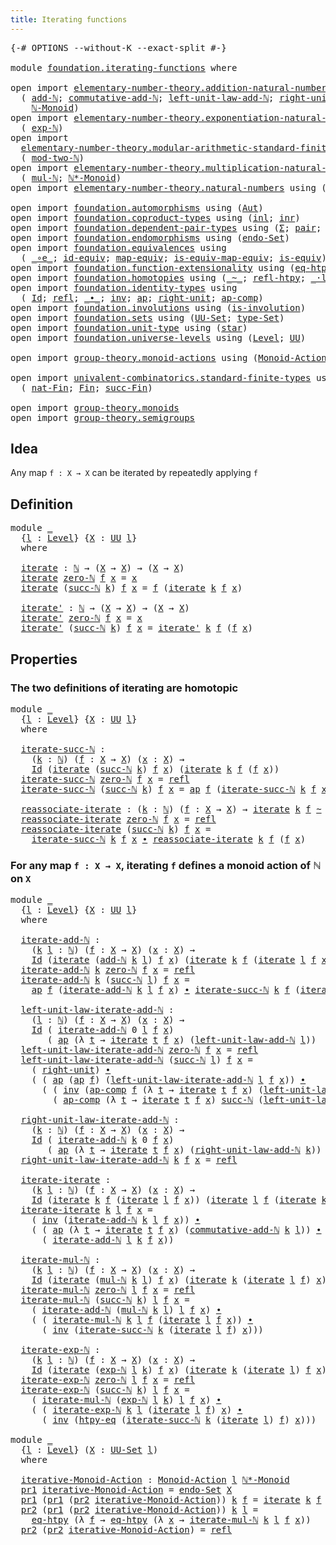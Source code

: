 ```yaml
---
title: Iterating functions
---
```


<pre class="Agda"><a id="45" class="Symbol">{-#</a> <a id="49" class="Keyword">OPTIONS</a> <a id="57" class="Pragma">--without-K</a> <a id="69" class="Pragma">--exact-split</a> <a id="83" class="Symbol">#-}</a>

<a id="88" class="Keyword">module</a> <a id="95" href="foundation.iterating-functions.html" class="Module">foundation.iterating-functions</a> <a id="126" class="Keyword">where</a>

<a id="133" class="Keyword">open</a> <a id="138" class="Keyword">import</a> <a id="145" href="elementary-number-theory.addition-natural-numbers.html" class="Module">elementary-number-theory.addition-natural-numbers</a> <a id="195" class="Keyword">using</a>
  <a id="203" class="Symbol">(</a> <a id="205" href="elementary-number-theory.addition-natural-numbers.html#1164" class="Function">add-ℕ</a><a id="210" class="Symbol">;</a> <a id="212" href="elementary-number-theory.addition-natural-numbers.html#2240" class="Function">commutative-add-ℕ</a><a id="229" class="Symbol">;</a> <a id="231" href="elementary-number-theory.addition-natural-numbers.html#1532" class="Function">left-unit-law-add-ℕ</a><a id="250" class="Symbol">;</a> <a id="252" href="elementary-number-theory.addition-natural-numbers.html#1447" class="Function">right-unit-law-add-ℕ</a><a id="272" class="Symbol">;</a>
    <a id="278" href="elementary-number-theory.addition-natural-numbers.html#4840" class="Function">ℕ-Monoid</a><a id="286" class="Symbol">)</a>
<a id="288" class="Keyword">open</a> <a id="293" class="Keyword">import</a> <a id="300" href="elementary-number-theory.exponentiation-natural-numbers.html" class="Module">elementary-number-theory.exponentiation-natural-numbers</a> <a id="356" class="Keyword">using</a>
  <a id="364" class="Symbol">(</a> <a id="366" href="elementary-number-theory.exponentiation-natural-numbers.html#685" class="Function">exp-ℕ</a><a id="371" class="Symbol">)</a>
<a id="373" class="Keyword">open</a> <a id="378" class="Keyword">import</a>
  <a id="387" href="elementary-number-theory.modular-arithmetic-standard-finite-types.html" class="Module">elementary-number-theory.modular-arithmetic-standard-finite-types</a> <a id="453" class="Keyword">using</a>
  <a id="461" class="Symbol">(</a> <a id="463" href="elementary-number-theory.modular-arithmetic-standard-finite-types.html#2970" class="Function">mod-two-ℕ</a><a id="472" class="Symbol">)</a>
<a id="474" class="Keyword">open</a> <a id="479" class="Keyword">import</a> <a id="486" href="elementary-number-theory.multiplication-natural-numbers.html" class="Module">elementary-number-theory.multiplication-natural-numbers</a> <a id="542" class="Keyword">using</a>
  <a id="550" class="Symbol">(</a> <a id="552" href="elementary-number-theory.multiplication-natural-numbers.html#1358" class="Function">mul-ℕ</a><a id="557" class="Symbol">;</a> <a id="559" href="elementary-number-theory.multiplication-natural-numbers.html#8584" class="Function">ℕ*-Monoid</a><a id="568" class="Symbol">)</a>
<a id="570" class="Keyword">open</a> <a id="575" class="Keyword">import</a> <a id="582" href="elementary-number-theory.natural-numbers.html" class="Module">elementary-number-theory.natural-numbers</a> <a id="623" class="Keyword">using</a> <a id="629" class="Symbol">(</a><a id="630" href="elementary-number-theory.natural-numbers.html#1458" class="Datatype">ℕ</a><a id="631" class="Symbol">;</a> <a id="633" href="elementary-number-theory.natural-numbers.html#1479" class="InductiveConstructor">zero-ℕ</a><a id="639" class="Symbol">;</a> <a id="641" href="elementary-number-theory.natural-numbers.html#1492" class="InductiveConstructor">succ-ℕ</a><a id="647" class="Symbol">)</a>

<a id="650" class="Keyword">open</a> <a id="655" class="Keyword">import</a> <a id="662" href="foundation.automorphisms.html" class="Module">foundation.automorphisms</a> <a id="687" class="Keyword">using</a> <a id="693" class="Symbol">(</a><a id="694" href="foundation.automorphisms.html#1210" class="Function">Aut</a><a id="697" class="Symbol">)</a>
<a id="699" class="Keyword">open</a> <a id="704" class="Keyword">import</a> <a id="711" href="foundation.coproduct-types.html" class="Module">foundation.coproduct-types</a> <a id="738" class="Keyword">using</a> <a id="744" class="Symbol">(</a><a id="745" href="foundation.coproduct-types.html#1239" class="InductiveConstructor">inl</a><a id="748" class="Symbol">;</a> <a id="750" href="foundation.coproduct-types.html#1262" class="InductiveConstructor">inr</a><a id="753" class="Symbol">)</a>
<a id="755" class="Keyword">open</a> <a id="760" class="Keyword">import</a> <a id="767" href="foundation.dependent-pair-types.html" class="Module">foundation.dependent-pair-types</a> <a id="799" class="Keyword">using</a> <a id="805" class="Symbol">(</a><a id="806" href="foundation-core.dependent-pair-types.html#515" class="Record">Σ</a><a id="807" class="Symbol">;</a> <a id="809" href="foundation-core.dependent-pair-types.html#588" class="InductiveConstructor">pair</a><a id="813" class="Symbol">;</a> <a id="815" href="foundation-core.dependent-pair-types.html#605" class="Field">pr1</a><a id="818" class="Symbol">;</a> <a id="820" href="foundation-core.dependent-pair-types.html#617" class="Field">pr2</a><a id="823" class="Symbol">)</a>
<a id="825" class="Keyword">open</a> <a id="830" class="Keyword">import</a> <a id="837" href="foundation.endomorphisms.html" class="Module">foundation.endomorphisms</a> <a id="862" class="Keyword">using</a> <a id="868" class="Symbol">(</a><a id="869" href="foundation.endomorphisms.html#947" class="Function">endo-Set</a><a id="877" class="Symbol">)</a>
<a id="879" class="Keyword">open</a> <a id="884" class="Keyword">import</a> <a id="891" href="foundation.equivalences.html" class="Module">foundation.equivalences</a> <a id="915" class="Keyword">using</a>
  <a id="923" class="Symbol">(</a> <a id="925" href="foundation-core.equivalences.html#7869" class="Function Operator">_∘e_</a><a id="929" class="Symbol">;</a> <a id="931" href="foundation-core.equivalences.html#2494" class="Function">id-equiv</a><a id="939" class="Symbol">;</a> <a id="941" href="foundation-core.equivalences.html#1821" class="Function">map-equiv</a><a id="950" class="Symbol">;</a> <a id="952" href="foundation-core.equivalences.html#1876" class="Function">is-equiv-map-equiv</a><a id="970" class="Symbol">;</a> <a id="972" href="foundation-core.equivalences.html#1556" class="Function">is-equiv</a><a id="980" class="Symbol">)</a>
<a id="982" class="Keyword">open</a> <a id="987" class="Keyword">import</a> <a id="994" href="foundation.function-extensionality.html" class="Module">foundation.function-extensionality</a> <a id="1029" class="Keyword">using</a> <a id="1035" class="Symbol">(</a><a id="1036" href="foundation-core.function-extensionality.html#1463" class="Function">eq-htpy</a><a id="1043" class="Symbol">;</a> <a id="1045" href="foundation-core.function-extensionality.html#965" class="Function">htpy-eq</a><a id="1052" class="Symbol">)</a>
<a id="1054" class="Keyword">open</a> <a id="1059" class="Keyword">import</a> <a id="1066" href="foundation.homotopies.html" class="Module">foundation.homotopies</a> <a id="1088" class="Keyword">using</a> <a id="1094" class="Symbol">(</a><a id="1095" href="foundation-core.homotopies.html#627" class="Function Operator">_~_</a><a id="1098" class="Symbol">;</a> <a id="1100" href="foundation-core.homotopies.html#741" class="Function">refl-htpy</a><a id="1109" class="Symbol">;</a> <a id="1111" href="foundation-core.homotopies.html#1877" class="Function Operator">_·l_</a><a id="1115" class="Symbol">)</a>
<a id="1117" class="Keyword">open</a> <a id="1122" class="Keyword">import</a> <a id="1129" href="foundation.identity-types.html" class="Module">foundation.identity-types</a> <a id="1155" class="Keyword">using</a>
  <a id="1163" class="Symbol">(</a> <a id="1165" href="foundation-core.identity-types.html#1767" class="Datatype">Id</a><a id="1167" class="Symbol">;</a> <a id="1169" href="foundation-core.identity-types.html#1820" class="InductiveConstructor">refl</a><a id="1173" class="Symbol">;</a> <a id="1175" href="foundation-core.identity-types.html#2425" class="Function Operator">_∙_</a><a id="1178" class="Symbol">;</a> <a id="1180" href="foundation-core.identity-types.html#2729" class="Function">inv</a><a id="1183" class="Symbol">;</a> <a id="1185" href="foundation-core.identity-types.html#4003" class="Function">ap</a><a id="1187" class="Symbol">;</a> <a id="1189" href="foundation-core.identity-types.html#3074" class="Function">right-unit</a><a id="1199" class="Symbol">;</a> <a id="1201" href="foundation-core.identity-types.html#4263" class="Function">ap-comp</a><a id="1208" class="Symbol">)</a>
<a id="1210" class="Keyword">open</a> <a id="1215" class="Keyword">import</a> <a id="1222" href="foundation.involutions.html" class="Module">foundation.involutions</a> <a id="1245" class="Keyword">using</a> <a id="1251" class="Symbol">(</a><a id="1252" href="foundation.involutions.html#877" class="Function">is-involution</a><a id="1265" class="Symbol">)</a>
<a id="1267" class="Keyword">open</a> <a id="1272" class="Keyword">import</a> <a id="1279" href="foundation.sets.html" class="Module">foundation.sets</a> <a id="1295" class="Keyword">using</a> <a id="1301" class="Symbol">(</a><a id="1302" href="foundation-core.sets.html#1190" class="Function">UU-Set</a><a id="1308" class="Symbol">;</a> <a id="1310" href="foundation-core.sets.html#1304" class="Function">type-Set</a><a id="1318" class="Symbol">)</a>
<a id="1320" class="Keyword">open</a> <a id="1325" class="Keyword">import</a> <a id="1332" href="foundation.unit-type.html" class="Module">foundation.unit-type</a> <a id="1353" class="Keyword">using</a> <a id="1359" class="Symbol">(</a><a id="1360" href="foundation.unit-type.html#1099" class="InductiveConstructor">star</a><a id="1364" class="Symbol">)</a>
<a id="1366" class="Keyword">open</a> <a id="1371" class="Keyword">import</a> <a id="1378" href="foundation.universe-levels.html" class="Module">foundation.universe-levels</a> <a id="1405" class="Keyword">using</a> <a id="1411" class="Symbol">(</a><a id="1412" href="Agda.Primitive.html#597" class="Postulate">Level</a><a id="1417" class="Symbol">;</a> <a id="1419" href="foundation-core.universe-levels.html#235" class="Primitive">UU</a><a id="1421" class="Symbol">)</a>

<a id="1424" class="Keyword">open</a> <a id="1429" class="Keyword">import</a> <a id="1436" href="group-theory.monoid-actions.html" class="Module">group-theory.monoid-actions</a> <a id="1464" class="Keyword">using</a> <a id="1470" class="Symbol">(</a><a id="1471" href="group-theory.monoid-actions.html#607" class="Function">Monoid-Action</a><a id="1484" class="Symbol">)</a>

<a id="1487" class="Keyword">open</a> <a id="1492" class="Keyword">import</a> <a id="1499" href="univalent-combinatorics.standard-finite-types.html" class="Module">univalent-combinatorics.standard-finite-types</a> <a id="1545" class="Keyword">using</a>
  <a id="1553" class="Symbol">(</a> <a id="1555" href="univalent-combinatorics.standard-finite-types.html#5670" class="Function">nat-Fin</a><a id="1562" class="Symbol">;</a> <a id="1564" href="univalent-combinatorics.standard-finite-types.html#2149" class="Function">Fin</a><a id="1567" class="Symbol">;</a> <a id="1569" href="univalent-combinatorics.standard-finite-types.html#7668" class="Function">succ-Fin</a><a id="1577" class="Symbol">)</a>

<a id="1580" class="Keyword">open</a> <a id="1585" class="Keyword">import</a> <a id="1592" href="group-theory.monoids.html" class="Module">group-theory.monoids</a>
<a id="1613" class="Keyword">open</a> <a id="1618" class="Keyword">import</a> <a id="1625" href="group-theory.semigroups.html" class="Module">group-theory.semigroups</a>
</pre>
## Idea

Any map `f : X → X` can be iterated by repeatedly applying `f`

## Definition

<pre class="Agda"><a id="1750" class="Keyword">module</a> <a id="1757" href="foundation.iterating-functions.html#1757" class="Module">_</a>
  <a id="1761" class="Symbol">{</a><a id="1762" href="foundation.iterating-functions.html#1762" class="Bound">l</a> <a id="1764" class="Symbol">:</a> <a id="1766" href="Agda.Primitive.html#597" class="Postulate">Level</a><a id="1771" class="Symbol">}</a> <a id="1773" class="Symbol">{</a><a id="1774" href="foundation.iterating-functions.html#1774" class="Bound">X</a> <a id="1776" class="Symbol">:</a> <a id="1778" href="foundation-core.universe-levels.html#235" class="Primitive">UU</a> <a id="1781" href="foundation.iterating-functions.html#1762" class="Bound">l</a><a id="1782" class="Symbol">}</a>
  <a id="1786" class="Keyword">where</a>
  
  <a id="1797" href="foundation.iterating-functions.html#1797" class="Function">iterate</a> <a id="1805" class="Symbol">:</a> <a id="1807" href="elementary-number-theory.natural-numbers.html#1458" class="Datatype">ℕ</a> <a id="1809" class="Symbol">→</a> <a id="1811" class="Symbol">(</a><a id="1812" href="foundation.iterating-functions.html#1774" class="Bound">X</a> <a id="1814" class="Symbol">→</a> <a id="1816" href="foundation.iterating-functions.html#1774" class="Bound">X</a><a id="1817" class="Symbol">)</a> <a id="1819" class="Symbol">→</a> <a id="1821" class="Symbol">(</a><a id="1822" href="foundation.iterating-functions.html#1774" class="Bound">X</a> <a id="1824" class="Symbol">→</a> <a id="1826" href="foundation.iterating-functions.html#1774" class="Bound">X</a><a id="1827" class="Symbol">)</a>
  <a id="1831" href="foundation.iterating-functions.html#1797" class="Function">iterate</a> <a id="1839" href="elementary-number-theory.natural-numbers.html#1479" class="InductiveConstructor">zero-ℕ</a> <a id="1846" href="foundation.iterating-functions.html#1846" class="Bound">f</a> <a id="1848" href="foundation.iterating-functions.html#1848" class="Bound">x</a> <a id="1850" class="Symbol">=</a> <a id="1852" href="foundation.iterating-functions.html#1848" class="Bound">x</a>
  <a id="1856" href="foundation.iterating-functions.html#1797" class="Function">iterate</a> <a id="1864" class="Symbol">(</a><a id="1865" href="elementary-number-theory.natural-numbers.html#1492" class="InductiveConstructor">succ-ℕ</a> <a id="1872" href="foundation.iterating-functions.html#1872" class="Bound">k</a><a id="1873" class="Symbol">)</a> <a id="1875" href="foundation.iterating-functions.html#1875" class="Bound">f</a> <a id="1877" href="foundation.iterating-functions.html#1877" class="Bound">x</a> <a id="1879" class="Symbol">=</a> <a id="1881" href="foundation.iterating-functions.html#1875" class="Bound">f</a> <a id="1883" class="Symbol">(</a><a id="1884" href="foundation.iterating-functions.html#1797" class="Function">iterate</a> <a id="1892" href="foundation.iterating-functions.html#1872" class="Bound">k</a> <a id="1894" href="foundation.iterating-functions.html#1875" class="Bound">f</a> <a id="1896" href="foundation.iterating-functions.html#1877" class="Bound">x</a><a id="1897" class="Symbol">)</a>

  <a id="1902" href="foundation.iterating-functions.html#1902" class="Function">iterate&#39;</a> <a id="1911" class="Symbol">:</a> <a id="1913" href="elementary-number-theory.natural-numbers.html#1458" class="Datatype">ℕ</a> <a id="1915" class="Symbol">→</a> <a id="1917" class="Symbol">(</a><a id="1918" href="foundation.iterating-functions.html#1774" class="Bound">X</a> <a id="1920" class="Symbol">→</a> <a id="1922" href="foundation.iterating-functions.html#1774" class="Bound">X</a><a id="1923" class="Symbol">)</a> <a id="1925" class="Symbol">→</a> <a id="1927" class="Symbol">(</a><a id="1928" href="foundation.iterating-functions.html#1774" class="Bound">X</a> <a id="1930" class="Symbol">→</a> <a id="1932" href="foundation.iterating-functions.html#1774" class="Bound">X</a><a id="1933" class="Symbol">)</a>
  <a id="1937" href="foundation.iterating-functions.html#1902" class="Function">iterate&#39;</a> <a id="1946" href="elementary-number-theory.natural-numbers.html#1479" class="InductiveConstructor">zero-ℕ</a> <a id="1953" href="foundation.iterating-functions.html#1953" class="Bound">f</a> <a id="1955" href="foundation.iterating-functions.html#1955" class="Bound">x</a> <a id="1957" class="Symbol">=</a> <a id="1959" href="foundation.iterating-functions.html#1955" class="Bound">x</a>
  <a id="1963" href="foundation.iterating-functions.html#1902" class="Function">iterate&#39;</a> <a id="1972" class="Symbol">(</a><a id="1973" href="elementary-number-theory.natural-numbers.html#1492" class="InductiveConstructor">succ-ℕ</a> <a id="1980" href="foundation.iterating-functions.html#1980" class="Bound">k</a><a id="1981" class="Symbol">)</a> <a id="1983" href="foundation.iterating-functions.html#1983" class="Bound">f</a> <a id="1985" href="foundation.iterating-functions.html#1985" class="Bound">x</a> <a id="1987" class="Symbol">=</a> <a id="1989" href="foundation.iterating-functions.html#1902" class="Function">iterate&#39;</a> <a id="1998" href="foundation.iterating-functions.html#1980" class="Bound">k</a> <a id="2000" href="foundation.iterating-functions.html#1983" class="Bound">f</a> <a id="2002" class="Symbol">(</a><a id="2003" href="foundation.iterating-functions.html#1983" class="Bound">f</a> <a id="2005" href="foundation.iterating-functions.html#1985" class="Bound">x</a><a id="2006" class="Symbol">)</a>
</pre>
## Properties

### The two definitions of iterating are homotopic

<pre class="Agda"><a id="2088" class="Keyword">module</a> <a id="2095" href="foundation.iterating-functions.html#2095" class="Module">_</a>
  <a id="2099" class="Symbol">{</a><a id="2100" href="foundation.iterating-functions.html#2100" class="Bound">l</a> <a id="2102" class="Symbol">:</a> <a id="2104" href="Agda.Primitive.html#597" class="Postulate">Level</a><a id="2109" class="Symbol">}</a> <a id="2111" class="Symbol">{</a><a id="2112" href="foundation.iterating-functions.html#2112" class="Bound">X</a> <a id="2114" class="Symbol">:</a> <a id="2116" href="foundation-core.universe-levels.html#235" class="Primitive">UU</a> <a id="2119" href="foundation.iterating-functions.html#2100" class="Bound">l</a><a id="2120" class="Symbol">}</a>
  <a id="2124" class="Keyword">where</a>

  <a id="2133" href="foundation.iterating-functions.html#2133" class="Function">iterate-succ-ℕ</a> <a id="2148" class="Symbol">:</a>
    <a id="2154" class="Symbol">(</a><a id="2155" href="foundation.iterating-functions.html#2155" class="Bound">k</a> <a id="2157" class="Symbol">:</a> <a id="2159" href="elementary-number-theory.natural-numbers.html#1458" class="Datatype">ℕ</a><a id="2160" class="Symbol">)</a> <a id="2162" class="Symbol">(</a><a id="2163" href="foundation.iterating-functions.html#2163" class="Bound">f</a> <a id="2165" class="Symbol">:</a> <a id="2167" href="foundation.iterating-functions.html#2112" class="Bound">X</a> <a id="2169" class="Symbol">→</a> <a id="2171" href="foundation.iterating-functions.html#2112" class="Bound">X</a><a id="2172" class="Symbol">)</a> <a id="2174" class="Symbol">(</a><a id="2175" href="foundation.iterating-functions.html#2175" class="Bound">x</a> <a id="2177" class="Symbol">:</a> <a id="2179" href="foundation.iterating-functions.html#2112" class="Bound">X</a><a id="2180" class="Symbol">)</a> <a id="2182" class="Symbol">→</a>
    <a id="2188" href="foundation-core.identity-types.html#1767" class="Datatype">Id</a> <a id="2191" class="Symbol">(</a><a id="2192" href="foundation.iterating-functions.html#1797" class="Function">iterate</a> <a id="2200" class="Symbol">(</a><a id="2201" href="elementary-number-theory.natural-numbers.html#1492" class="InductiveConstructor">succ-ℕ</a> <a id="2208" href="foundation.iterating-functions.html#2155" class="Bound">k</a><a id="2209" class="Symbol">)</a> <a id="2211" href="foundation.iterating-functions.html#2163" class="Bound">f</a> <a id="2213" href="foundation.iterating-functions.html#2175" class="Bound">x</a><a id="2214" class="Symbol">)</a> <a id="2216" class="Symbol">(</a><a id="2217" href="foundation.iterating-functions.html#1797" class="Function">iterate</a> <a id="2225" href="foundation.iterating-functions.html#2155" class="Bound">k</a> <a id="2227" href="foundation.iterating-functions.html#2163" class="Bound">f</a> <a id="2229" class="Symbol">(</a><a id="2230" href="foundation.iterating-functions.html#2163" class="Bound">f</a> <a id="2232" href="foundation.iterating-functions.html#2175" class="Bound">x</a><a id="2233" class="Symbol">))</a>
  <a id="2238" href="foundation.iterating-functions.html#2133" class="Function">iterate-succ-ℕ</a> <a id="2253" href="elementary-number-theory.natural-numbers.html#1479" class="InductiveConstructor">zero-ℕ</a> <a id="2260" href="foundation.iterating-functions.html#2260" class="Bound">f</a> <a id="2262" href="foundation.iterating-functions.html#2262" class="Bound">x</a> <a id="2264" class="Symbol">=</a> <a id="2266" href="foundation-core.identity-types.html#1820" class="InductiveConstructor">refl</a>
  <a id="2273" href="foundation.iterating-functions.html#2133" class="Function">iterate-succ-ℕ</a> <a id="2288" class="Symbol">(</a><a id="2289" href="elementary-number-theory.natural-numbers.html#1492" class="InductiveConstructor">succ-ℕ</a> <a id="2296" href="foundation.iterating-functions.html#2296" class="Bound">k</a><a id="2297" class="Symbol">)</a> <a id="2299" href="foundation.iterating-functions.html#2299" class="Bound">f</a> <a id="2301" href="foundation.iterating-functions.html#2301" class="Bound">x</a> <a id="2303" class="Symbol">=</a> <a id="2305" href="foundation-core.identity-types.html#4003" class="Function">ap</a> <a id="2308" href="foundation.iterating-functions.html#2299" class="Bound">f</a> <a id="2310" class="Symbol">(</a><a id="2311" href="foundation.iterating-functions.html#2133" class="Function">iterate-succ-ℕ</a> <a id="2326" href="foundation.iterating-functions.html#2296" class="Bound">k</a> <a id="2328" href="foundation.iterating-functions.html#2299" class="Bound">f</a> <a id="2330" href="foundation.iterating-functions.html#2301" class="Bound">x</a><a id="2331" class="Symbol">)</a>

  <a id="2336" href="foundation.iterating-functions.html#2336" class="Function">reassociate-iterate</a> <a id="2356" class="Symbol">:</a> <a id="2358" class="Symbol">(</a><a id="2359" href="foundation.iterating-functions.html#2359" class="Bound">k</a> <a id="2361" class="Symbol">:</a> <a id="2363" href="elementary-number-theory.natural-numbers.html#1458" class="Datatype">ℕ</a><a id="2364" class="Symbol">)</a> <a id="2366" class="Symbol">(</a><a id="2367" href="foundation.iterating-functions.html#2367" class="Bound">f</a> <a id="2369" class="Symbol">:</a> <a id="2371" href="foundation.iterating-functions.html#2112" class="Bound">X</a> <a id="2373" class="Symbol">→</a> <a id="2375" href="foundation.iterating-functions.html#2112" class="Bound">X</a><a id="2376" class="Symbol">)</a> <a id="2378" class="Symbol">→</a> <a id="2380" href="foundation.iterating-functions.html#1797" class="Function">iterate</a> <a id="2388" href="foundation.iterating-functions.html#2359" class="Bound">k</a> <a id="2390" href="foundation.iterating-functions.html#2367" class="Bound">f</a> <a id="2392" href="foundation-core.homotopies.html#627" class="Function Operator">~</a> <a id="2394" href="foundation.iterating-functions.html#1902" class="Function">iterate&#39;</a> <a id="2403" href="foundation.iterating-functions.html#2359" class="Bound">k</a> <a id="2405" href="foundation.iterating-functions.html#2367" class="Bound">f</a>
  <a id="2409" href="foundation.iterating-functions.html#2336" class="Function">reassociate-iterate</a> <a id="2429" href="elementary-number-theory.natural-numbers.html#1479" class="InductiveConstructor">zero-ℕ</a> <a id="2436" href="foundation.iterating-functions.html#2436" class="Bound">f</a> <a id="2438" href="foundation.iterating-functions.html#2438" class="Bound">x</a> <a id="2440" class="Symbol">=</a> <a id="2442" href="foundation-core.identity-types.html#1820" class="InductiveConstructor">refl</a>
  <a id="2449" href="foundation.iterating-functions.html#2336" class="Function">reassociate-iterate</a> <a id="2469" class="Symbol">(</a><a id="2470" href="elementary-number-theory.natural-numbers.html#1492" class="InductiveConstructor">succ-ℕ</a> <a id="2477" href="foundation.iterating-functions.html#2477" class="Bound">k</a><a id="2478" class="Symbol">)</a> <a id="2480" href="foundation.iterating-functions.html#2480" class="Bound">f</a> <a id="2482" href="foundation.iterating-functions.html#2482" class="Bound">x</a> <a id="2484" class="Symbol">=</a>
    <a id="2490" href="foundation.iterating-functions.html#2133" class="Function">iterate-succ-ℕ</a> <a id="2505" href="foundation.iterating-functions.html#2477" class="Bound">k</a> <a id="2507" href="foundation.iterating-functions.html#2480" class="Bound">f</a> <a id="2509" href="foundation.iterating-functions.html#2482" class="Bound">x</a> <a id="2511" href="foundation-core.identity-types.html#2425" class="Function Operator">∙</a> <a id="2513" href="foundation.iterating-functions.html#2336" class="Function">reassociate-iterate</a> <a id="2533" href="foundation.iterating-functions.html#2477" class="Bound">k</a> <a id="2535" href="foundation.iterating-functions.html#2480" class="Bound">f</a> <a id="2537" class="Symbol">(</a><a id="2538" href="foundation.iterating-functions.html#2480" class="Bound">f</a> <a id="2540" href="foundation.iterating-functions.html#2482" class="Bound">x</a><a id="2541" class="Symbol">)</a>
</pre>
### For any map `f : X → X`, iterating `f` defines a monoid action of ℕ on `X`

<pre class="Agda"><a id="2636" class="Keyword">module</a> <a id="2643" href="foundation.iterating-functions.html#2643" class="Module">_</a>
  <a id="2647" class="Symbol">{</a><a id="2648" href="foundation.iterating-functions.html#2648" class="Bound">l</a> <a id="2650" class="Symbol">:</a> <a id="2652" href="Agda.Primitive.html#597" class="Postulate">Level</a><a id="2657" class="Symbol">}</a> <a id="2659" class="Symbol">{</a><a id="2660" href="foundation.iterating-functions.html#2660" class="Bound">X</a> <a id="2662" class="Symbol">:</a> <a id="2664" href="foundation-core.universe-levels.html#235" class="Primitive">UU</a> <a id="2667" href="foundation.iterating-functions.html#2648" class="Bound">l</a><a id="2668" class="Symbol">}</a>
  <a id="2672" class="Keyword">where</a>

  <a id="2681" href="foundation.iterating-functions.html#2681" class="Function">iterate-add-ℕ</a> <a id="2695" class="Symbol">:</a>
    <a id="2701" class="Symbol">(</a><a id="2702" href="foundation.iterating-functions.html#2702" class="Bound">k</a> <a id="2704" href="foundation.iterating-functions.html#2704" class="Bound">l</a> <a id="2706" class="Symbol">:</a> <a id="2708" href="elementary-number-theory.natural-numbers.html#1458" class="Datatype">ℕ</a><a id="2709" class="Symbol">)</a> <a id="2711" class="Symbol">(</a><a id="2712" href="foundation.iterating-functions.html#2712" class="Bound">f</a> <a id="2714" class="Symbol">:</a> <a id="2716" href="foundation.iterating-functions.html#2660" class="Bound">X</a> <a id="2718" class="Symbol">→</a> <a id="2720" href="foundation.iterating-functions.html#2660" class="Bound">X</a><a id="2721" class="Symbol">)</a> <a id="2723" class="Symbol">(</a><a id="2724" href="foundation.iterating-functions.html#2724" class="Bound">x</a> <a id="2726" class="Symbol">:</a> <a id="2728" href="foundation.iterating-functions.html#2660" class="Bound">X</a><a id="2729" class="Symbol">)</a> <a id="2731" class="Symbol">→</a>
    <a id="2737" href="foundation-core.identity-types.html#1767" class="Datatype">Id</a> <a id="2740" class="Symbol">(</a><a id="2741" href="foundation.iterating-functions.html#1797" class="Function">iterate</a> <a id="2749" class="Symbol">(</a><a id="2750" href="elementary-number-theory.addition-natural-numbers.html#1164" class="Function">add-ℕ</a> <a id="2756" href="foundation.iterating-functions.html#2702" class="Bound">k</a> <a id="2758" href="foundation.iterating-functions.html#2704" class="Bound">l</a><a id="2759" class="Symbol">)</a> <a id="2761" href="foundation.iterating-functions.html#2712" class="Bound">f</a> <a id="2763" href="foundation.iterating-functions.html#2724" class="Bound">x</a><a id="2764" class="Symbol">)</a> <a id="2766" class="Symbol">(</a><a id="2767" href="foundation.iterating-functions.html#1797" class="Function">iterate</a> <a id="2775" href="foundation.iterating-functions.html#2702" class="Bound">k</a> <a id="2777" href="foundation.iterating-functions.html#2712" class="Bound">f</a> <a id="2779" class="Symbol">(</a><a id="2780" href="foundation.iterating-functions.html#1797" class="Function">iterate</a> <a id="2788" href="foundation.iterating-functions.html#2704" class="Bound">l</a> <a id="2790" href="foundation.iterating-functions.html#2712" class="Bound">f</a> <a id="2792" href="foundation.iterating-functions.html#2724" class="Bound">x</a><a id="2793" class="Symbol">))</a>
  <a id="2798" href="foundation.iterating-functions.html#2681" class="Function">iterate-add-ℕ</a> <a id="2812" href="foundation.iterating-functions.html#2812" class="Bound">k</a> <a id="2814" href="elementary-number-theory.natural-numbers.html#1479" class="InductiveConstructor">zero-ℕ</a> <a id="2821" href="foundation.iterating-functions.html#2821" class="Bound">f</a> <a id="2823" href="foundation.iterating-functions.html#2823" class="Bound">x</a> <a id="2825" class="Symbol">=</a> <a id="2827" href="foundation-core.identity-types.html#1820" class="InductiveConstructor">refl</a>
  <a id="2834" href="foundation.iterating-functions.html#2681" class="Function">iterate-add-ℕ</a> <a id="2848" href="foundation.iterating-functions.html#2848" class="Bound">k</a> <a id="2850" class="Symbol">(</a><a id="2851" href="elementary-number-theory.natural-numbers.html#1492" class="InductiveConstructor">succ-ℕ</a> <a id="2858" href="foundation.iterating-functions.html#2858" class="Bound">l</a><a id="2859" class="Symbol">)</a> <a id="2861" href="foundation.iterating-functions.html#2861" class="Bound">f</a> <a id="2863" href="foundation.iterating-functions.html#2863" class="Bound">x</a> <a id="2865" class="Symbol">=</a>
    <a id="2871" href="foundation-core.identity-types.html#4003" class="Function">ap</a> <a id="2874" href="foundation.iterating-functions.html#2861" class="Bound">f</a> <a id="2876" class="Symbol">(</a><a id="2877" href="foundation.iterating-functions.html#2681" class="Function">iterate-add-ℕ</a> <a id="2891" href="foundation.iterating-functions.html#2848" class="Bound">k</a> <a id="2893" href="foundation.iterating-functions.html#2858" class="Bound">l</a> <a id="2895" href="foundation.iterating-functions.html#2861" class="Bound">f</a> <a id="2897" href="foundation.iterating-functions.html#2863" class="Bound">x</a><a id="2898" class="Symbol">)</a> <a id="2900" href="foundation-core.identity-types.html#2425" class="Function Operator">∙</a> <a id="2902" href="foundation.iterating-functions.html#2133" class="Function">iterate-succ-ℕ</a> <a id="2917" href="foundation.iterating-functions.html#2848" class="Bound">k</a> <a id="2919" href="foundation.iterating-functions.html#2861" class="Bound">f</a> <a id="2921" class="Symbol">(</a><a id="2922" href="foundation.iterating-functions.html#1797" class="Function">iterate</a> <a id="2930" href="foundation.iterating-functions.html#2858" class="Bound">l</a> <a id="2932" href="foundation.iterating-functions.html#2861" class="Bound">f</a> <a id="2934" href="foundation.iterating-functions.html#2863" class="Bound">x</a><a id="2935" class="Symbol">)</a>

  <a id="2940" href="foundation.iterating-functions.html#2940" class="Function">left-unit-law-iterate-add-ℕ</a> <a id="2968" class="Symbol">:</a>
    <a id="2974" class="Symbol">(</a><a id="2975" href="foundation.iterating-functions.html#2975" class="Bound">l</a> <a id="2977" class="Symbol">:</a> <a id="2979" href="elementary-number-theory.natural-numbers.html#1458" class="Datatype">ℕ</a><a id="2980" class="Symbol">)</a> <a id="2982" class="Symbol">(</a><a id="2983" href="foundation.iterating-functions.html#2983" class="Bound">f</a> <a id="2985" class="Symbol">:</a> <a id="2987" href="foundation.iterating-functions.html#2660" class="Bound">X</a> <a id="2989" class="Symbol">→</a> <a id="2991" href="foundation.iterating-functions.html#2660" class="Bound">X</a><a id="2992" class="Symbol">)</a> <a id="2994" class="Symbol">(</a><a id="2995" href="foundation.iterating-functions.html#2995" class="Bound">x</a> <a id="2997" class="Symbol">:</a> <a id="2999" href="foundation.iterating-functions.html#2660" class="Bound">X</a><a id="3000" class="Symbol">)</a> <a id="3002" class="Symbol">→</a>
    <a id="3008" href="foundation-core.identity-types.html#1767" class="Datatype">Id</a> <a id="3011" class="Symbol">(</a> <a id="3013" href="foundation.iterating-functions.html#2681" class="Function">iterate-add-ℕ</a> <a id="3027" class="Number">0</a> <a id="3029" href="foundation.iterating-functions.html#2975" class="Bound">l</a> <a id="3031" href="foundation.iterating-functions.html#2983" class="Bound">f</a> <a id="3033" href="foundation.iterating-functions.html#2995" class="Bound">x</a><a id="3034" class="Symbol">)</a>
       <a id="3043" class="Symbol">(</a> <a id="3045" href="foundation-core.identity-types.html#4003" class="Function">ap</a> <a id="3048" class="Symbol">(λ</a> <a id="3051" href="foundation.iterating-functions.html#3051" class="Bound">t</a> <a id="3053" class="Symbol">→</a> <a id="3055" href="foundation.iterating-functions.html#1797" class="Function">iterate</a> <a id="3063" href="foundation.iterating-functions.html#3051" class="Bound">t</a> <a id="3065" href="foundation.iterating-functions.html#2983" class="Bound">f</a> <a id="3067" href="foundation.iterating-functions.html#2995" class="Bound">x</a><a id="3068" class="Symbol">)</a> <a id="3070" class="Symbol">(</a><a id="3071" href="elementary-number-theory.addition-natural-numbers.html#1532" class="Function">left-unit-law-add-ℕ</a> <a id="3091" href="foundation.iterating-functions.html#2975" class="Bound">l</a><a id="3092" class="Symbol">))</a>
  <a id="3097" href="foundation.iterating-functions.html#2940" class="Function">left-unit-law-iterate-add-ℕ</a> <a id="3125" href="elementary-number-theory.natural-numbers.html#1479" class="InductiveConstructor">zero-ℕ</a> <a id="3132" href="foundation.iterating-functions.html#3132" class="Bound">f</a> <a id="3134" href="foundation.iterating-functions.html#3134" class="Bound">x</a> <a id="3136" class="Symbol">=</a> <a id="3138" href="foundation-core.identity-types.html#1820" class="InductiveConstructor">refl</a>
  <a id="3145" href="foundation.iterating-functions.html#2940" class="Function">left-unit-law-iterate-add-ℕ</a> <a id="3173" class="Symbol">(</a><a id="3174" href="elementary-number-theory.natural-numbers.html#1492" class="InductiveConstructor">succ-ℕ</a> <a id="3181" href="foundation.iterating-functions.html#3181" class="Bound">l</a><a id="3182" class="Symbol">)</a> <a id="3184" href="foundation.iterating-functions.html#3184" class="Bound">f</a> <a id="3186" href="foundation.iterating-functions.html#3186" class="Bound">x</a> <a id="3188" class="Symbol">=</a>
    <a id="3194" class="Symbol">(</a> <a id="3196" href="foundation-core.identity-types.html#3074" class="Function">right-unit</a><a id="3206" class="Symbol">)</a> <a id="3208" href="foundation-core.identity-types.html#2425" class="Function Operator">∙</a>
    <a id="3214" class="Symbol">(</a> <a id="3216" class="Symbol">(</a> <a id="3218" href="foundation-core.identity-types.html#4003" class="Function">ap</a> <a id="3221" class="Symbol">(</a><a id="3222" href="foundation-core.identity-types.html#4003" class="Function">ap</a> <a id="3225" href="foundation.iterating-functions.html#3184" class="Bound">f</a><a id="3226" class="Symbol">)</a> <a id="3228" class="Symbol">(</a><a id="3229" href="foundation.iterating-functions.html#2940" class="Function">left-unit-law-iterate-add-ℕ</a> <a id="3257" href="foundation.iterating-functions.html#3181" class="Bound">l</a> <a id="3259" href="foundation.iterating-functions.html#3184" class="Bound">f</a> <a id="3261" href="foundation.iterating-functions.html#3186" class="Bound">x</a><a id="3262" class="Symbol">))</a> <a id="3265" href="foundation-core.identity-types.html#2425" class="Function Operator">∙</a>
      <a id="3273" class="Symbol">(</a> <a id="3275" class="Symbol">(</a> <a id="3277" href="foundation-core.identity-types.html#2729" class="Function">inv</a> <a id="3281" class="Symbol">(</a><a id="3282" href="foundation-core.identity-types.html#4263" class="Function">ap-comp</a> <a id="3290" href="foundation.iterating-functions.html#3184" class="Bound">f</a> <a id="3292" class="Symbol">(λ</a> <a id="3295" href="foundation.iterating-functions.html#3295" class="Bound">t</a> <a id="3297" class="Symbol">→</a> <a id="3299" href="foundation.iterating-functions.html#1797" class="Function">iterate</a> <a id="3307" href="foundation.iterating-functions.html#3295" class="Bound">t</a> <a id="3309" href="foundation.iterating-functions.html#3184" class="Bound">f</a> <a id="3311" href="foundation.iterating-functions.html#3186" class="Bound">x</a><a id="3312" class="Symbol">)</a> <a id="3314" class="Symbol">(</a><a id="3315" href="elementary-number-theory.addition-natural-numbers.html#1532" class="Function">left-unit-law-add-ℕ</a> <a id="3335" href="foundation.iterating-functions.html#3181" class="Bound">l</a><a id="3336" class="Symbol">)))</a> <a id="3340" href="foundation-core.identity-types.html#2425" class="Function Operator">∙</a>
        <a id="3350" class="Symbol">(</a> <a id="3352" href="foundation-core.identity-types.html#4263" class="Function">ap-comp</a> <a id="3360" class="Symbol">(λ</a> <a id="3363" href="foundation.iterating-functions.html#3363" class="Bound">t</a> <a id="3365" class="Symbol">→</a> <a id="3367" href="foundation.iterating-functions.html#1797" class="Function">iterate</a> <a id="3375" href="foundation.iterating-functions.html#3363" class="Bound">t</a> <a id="3377" href="foundation.iterating-functions.html#3184" class="Bound">f</a> <a id="3379" href="foundation.iterating-functions.html#3186" class="Bound">x</a><a id="3380" class="Symbol">)</a> <a id="3382" href="elementary-number-theory.natural-numbers.html#1492" class="InductiveConstructor">succ-ℕ</a> <a id="3389" class="Symbol">(</a><a id="3390" href="elementary-number-theory.addition-natural-numbers.html#1532" class="Function">left-unit-law-add-ℕ</a> <a id="3410" href="foundation.iterating-functions.html#3181" class="Bound">l</a><a id="3411" class="Symbol">))))</a>

  <a id="3419" href="foundation.iterating-functions.html#3419" class="Function">right-unit-law-iterate-add-ℕ</a> <a id="3448" class="Symbol">:</a>
    <a id="3454" class="Symbol">(</a><a id="3455" href="foundation.iterating-functions.html#3455" class="Bound">k</a> <a id="3457" class="Symbol">:</a> <a id="3459" href="elementary-number-theory.natural-numbers.html#1458" class="Datatype">ℕ</a><a id="3460" class="Symbol">)</a> <a id="3462" class="Symbol">(</a><a id="3463" href="foundation.iterating-functions.html#3463" class="Bound">f</a> <a id="3465" class="Symbol">:</a> <a id="3467" href="foundation.iterating-functions.html#2660" class="Bound">X</a> <a id="3469" class="Symbol">→</a> <a id="3471" href="foundation.iterating-functions.html#2660" class="Bound">X</a><a id="3472" class="Symbol">)</a> <a id="3474" class="Symbol">(</a><a id="3475" href="foundation.iterating-functions.html#3475" class="Bound">x</a> <a id="3477" class="Symbol">:</a> <a id="3479" href="foundation.iterating-functions.html#2660" class="Bound">X</a><a id="3480" class="Symbol">)</a> <a id="3482" class="Symbol">→</a>
    <a id="3488" href="foundation-core.identity-types.html#1767" class="Datatype">Id</a> <a id="3491" class="Symbol">(</a> <a id="3493" href="foundation.iterating-functions.html#2681" class="Function">iterate-add-ℕ</a> <a id="3507" href="foundation.iterating-functions.html#3455" class="Bound">k</a> <a id="3509" class="Number">0</a> <a id="3511" href="foundation.iterating-functions.html#3463" class="Bound">f</a> <a id="3513" href="foundation.iterating-functions.html#3475" class="Bound">x</a><a id="3514" class="Symbol">)</a>
       <a id="3523" class="Symbol">(</a> <a id="3525" href="foundation-core.identity-types.html#4003" class="Function">ap</a> <a id="3528" class="Symbol">(λ</a> <a id="3531" href="foundation.iterating-functions.html#3531" class="Bound">t</a> <a id="3533" class="Symbol">→</a> <a id="3535" href="foundation.iterating-functions.html#1797" class="Function">iterate</a> <a id="3543" href="foundation.iterating-functions.html#3531" class="Bound">t</a> <a id="3545" href="foundation.iterating-functions.html#3463" class="Bound">f</a> <a id="3547" href="foundation.iterating-functions.html#3475" class="Bound">x</a><a id="3548" class="Symbol">)</a> <a id="3550" class="Symbol">(</a><a id="3551" href="elementary-number-theory.addition-natural-numbers.html#1447" class="Function">right-unit-law-add-ℕ</a> <a id="3572" href="foundation.iterating-functions.html#3455" class="Bound">k</a><a id="3573" class="Symbol">))</a>
  <a id="3578" href="foundation.iterating-functions.html#3419" class="Function">right-unit-law-iterate-add-ℕ</a> <a id="3607" href="foundation.iterating-functions.html#3607" class="Bound">k</a> <a id="3609" href="foundation.iterating-functions.html#3609" class="Bound">f</a> <a id="3611" href="foundation.iterating-functions.html#3611" class="Bound">x</a> <a id="3613" class="Symbol">=</a> <a id="3615" href="foundation-core.identity-types.html#1820" class="InductiveConstructor">refl</a>

  <a id="3623" href="foundation.iterating-functions.html#3623" class="Function">iterate-iterate</a> <a id="3639" class="Symbol">:</a>
    <a id="3645" class="Symbol">(</a><a id="3646" href="foundation.iterating-functions.html#3646" class="Bound">k</a> <a id="3648" href="foundation.iterating-functions.html#3648" class="Bound">l</a> <a id="3650" class="Symbol">:</a> <a id="3652" href="elementary-number-theory.natural-numbers.html#1458" class="Datatype">ℕ</a><a id="3653" class="Symbol">)</a> <a id="3655" class="Symbol">(</a><a id="3656" href="foundation.iterating-functions.html#3656" class="Bound">f</a> <a id="3658" class="Symbol">:</a> <a id="3660" href="foundation.iterating-functions.html#2660" class="Bound">X</a> <a id="3662" class="Symbol">→</a> <a id="3664" href="foundation.iterating-functions.html#2660" class="Bound">X</a><a id="3665" class="Symbol">)</a> <a id="3667" class="Symbol">(</a><a id="3668" href="foundation.iterating-functions.html#3668" class="Bound">x</a> <a id="3670" class="Symbol">:</a> <a id="3672" href="foundation.iterating-functions.html#2660" class="Bound">X</a><a id="3673" class="Symbol">)</a> <a id="3675" class="Symbol">→</a>
    <a id="3681" href="foundation-core.identity-types.html#1767" class="Datatype">Id</a> <a id="3684" class="Symbol">(</a><a id="3685" href="foundation.iterating-functions.html#1797" class="Function">iterate</a> <a id="3693" href="foundation.iterating-functions.html#3646" class="Bound">k</a> <a id="3695" href="foundation.iterating-functions.html#3656" class="Bound">f</a> <a id="3697" class="Symbol">(</a><a id="3698" href="foundation.iterating-functions.html#1797" class="Function">iterate</a> <a id="3706" href="foundation.iterating-functions.html#3648" class="Bound">l</a> <a id="3708" href="foundation.iterating-functions.html#3656" class="Bound">f</a> <a id="3710" href="foundation.iterating-functions.html#3668" class="Bound">x</a><a id="3711" class="Symbol">))</a> <a id="3714" class="Symbol">(</a><a id="3715" href="foundation.iterating-functions.html#1797" class="Function">iterate</a> <a id="3723" href="foundation.iterating-functions.html#3648" class="Bound">l</a> <a id="3725" href="foundation.iterating-functions.html#3656" class="Bound">f</a> <a id="3727" class="Symbol">(</a><a id="3728" href="foundation.iterating-functions.html#1797" class="Function">iterate</a> <a id="3736" href="foundation.iterating-functions.html#3646" class="Bound">k</a> <a id="3738" href="foundation.iterating-functions.html#3656" class="Bound">f</a> <a id="3740" href="foundation.iterating-functions.html#3668" class="Bound">x</a><a id="3741" class="Symbol">))</a>
  <a id="3746" href="foundation.iterating-functions.html#3623" class="Function">iterate-iterate</a> <a id="3762" href="foundation.iterating-functions.html#3762" class="Bound">k</a> <a id="3764" href="foundation.iterating-functions.html#3764" class="Bound">l</a> <a id="3766" href="foundation.iterating-functions.html#3766" class="Bound">f</a> <a id="3768" href="foundation.iterating-functions.html#3768" class="Bound">x</a> <a id="3770" class="Symbol">=</a>
    <a id="3776" class="Symbol">(</a> <a id="3778" href="foundation-core.identity-types.html#2729" class="Function">inv</a> <a id="3782" class="Symbol">(</a><a id="3783" href="foundation.iterating-functions.html#2681" class="Function">iterate-add-ℕ</a> <a id="3797" href="foundation.iterating-functions.html#3762" class="Bound">k</a> <a id="3799" href="foundation.iterating-functions.html#3764" class="Bound">l</a> <a id="3801" href="foundation.iterating-functions.html#3766" class="Bound">f</a> <a id="3803" href="foundation.iterating-functions.html#3768" class="Bound">x</a><a id="3804" class="Symbol">))</a> <a id="3807" href="foundation-core.identity-types.html#2425" class="Function Operator">∙</a>
    <a id="3813" class="Symbol">(</a> <a id="3815" class="Symbol">(</a> <a id="3817" href="foundation-core.identity-types.html#4003" class="Function">ap</a> <a id="3820" class="Symbol">(λ</a> <a id="3823" href="foundation.iterating-functions.html#3823" class="Bound">t</a> <a id="3825" class="Symbol">→</a> <a id="3827" href="foundation.iterating-functions.html#1797" class="Function">iterate</a> <a id="3835" href="foundation.iterating-functions.html#3823" class="Bound">t</a> <a id="3837" href="foundation.iterating-functions.html#3766" class="Bound">f</a> <a id="3839" href="foundation.iterating-functions.html#3768" class="Bound">x</a><a id="3840" class="Symbol">)</a> <a id="3842" class="Symbol">(</a><a id="3843" href="elementary-number-theory.addition-natural-numbers.html#2240" class="Function">commutative-add-ℕ</a> <a id="3861" href="foundation.iterating-functions.html#3762" class="Bound">k</a> <a id="3863" href="foundation.iterating-functions.html#3764" class="Bound">l</a><a id="3864" class="Symbol">))</a> <a id="3867" href="foundation-core.identity-types.html#2425" class="Function Operator">∙</a>
      <a id="3875" class="Symbol">(</a> <a id="3877" href="foundation.iterating-functions.html#2681" class="Function">iterate-add-ℕ</a> <a id="3891" href="foundation.iterating-functions.html#3764" class="Bound">l</a> <a id="3893" href="foundation.iterating-functions.html#3762" class="Bound">k</a> <a id="3895" href="foundation.iterating-functions.html#3766" class="Bound">f</a> <a id="3897" href="foundation.iterating-functions.html#3768" class="Bound">x</a><a id="3898" class="Symbol">))</a>

  <a id="3904" href="foundation.iterating-functions.html#3904" class="Function">iterate-mul-ℕ</a> <a id="3918" class="Symbol">:</a>
    <a id="3924" class="Symbol">(</a><a id="3925" href="foundation.iterating-functions.html#3925" class="Bound">k</a> <a id="3927" href="foundation.iterating-functions.html#3927" class="Bound">l</a> <a id="3929" class="Symbol">:</a> <a id="3931" href="elementary-number-theory.natural-numbers.html#1458" class="Datatype">ℕ</a><a id="3932" class="Symbol">)</a> <a id="3934" class="Symbol">(</a><a id="3935" href="foundation.iterating-functions.html#3935" class="Bound">f</a> <a id="3937" class="Symbol">:</a> <a id="3939" href="foundation.iterating-functions.html#2660" class="Bound">X</a> <a id="3941" class="Symbol">→</a> <a id="3943" href="foundation.iterating-functions.html#2660" class="Bound">X</a><a id="3944" class="Symbol">)</a> <a id="3946" class="Symbol">(</a><a id="3947" href="foundation.iterating-functions.html#3947" class="Bound">x</a> <a id="3949" class="Symbol">:</a> <a id="3951" href="foundation.iterating-functions.html#2660" class="Bound">X</a><a id="3952" class="Symbol">)</a> <a id="3954" class="Symbol">→</a>
    <a id="3960" href="foundation-core.identity-types.html#1767" class="Datatype">Id</a> <a id="3963" class="Symbol">(</a><a id="3964" href="foundation.iterating-functions.html#1797" class="Function">iterate</a> <a id="3972" class="Symbol">(</a><a id="3973" href="elementary-number-theory.multiplication-natural-numbers.html#1358" class="Function">mul-ℕ</a> <a id="3979" href="foundation.iterating-functions.html#3925" class="Bound">k</a> <a id="3981" href="foundation.iterating-functions.html#3927" class="Bound">l</a><a id="3982" class="Symbol">)</a> <a id="3984" href="foundation.iterating-functions.html#3935" class="Bound">f</a> <a id="3986" href="foundation.iterating-functions.html#3947" class="Bound">x</a><a id="3987" class="Symbol">)</a> <a id="3989" class="Symbol">(</a><a id="3990" href="foundation.iterating-functions.html#1797" class="Function">iterate</a> <a id="3998" href="foundation.iterating-functions.html#3925" class="Bound">k</a> <a id="4000" class="Symbol">(</a><a id="4001" href="foundation.iterating-functions.html#1797" class="Function">iterate</a> <a id="4009" href="foundation.iterating-functions.html#3927" class="Bound">l</a> <a id="4011" href="foundation.iterating-functions.html#3935" class="Bound">f</a><a id="4012" class="Symbol">)</a> <a id="4014" href="foundation.iterating-functions.html#3947" class="Bound">x</a><a id="4015" class="Symbol">)</a>
  <a id="4019" href="foundation.iterating-functions.html#3904" class="Function">iterate-mul-ℕ</a> <a id="4033" href="elementary-number-theory.natural-numbers.html#1479" class="InductiveConstructor">zero-ℕ</a> <a id="4040" href="foundation.iterating-functions.html#4040" class="Bound">l</a> <a id="4042" href="foundation.iterating-functions.html#4042" class="Bound">f</a> <a id="4044" href="foundation.iterating-functions.html#4044" class="Bound">x</a> <a id="4046" class="Symbol">=</a> <a id="4048" href="foundation-core.identity-types.html#1820" class="InductiveConstructor">refl</a>
  <a id="4055" href="foundation.iterating-functions.html#3904" class="Function">iterate-mul-ℕ</a> <a id="4069" class="Symbol">(</a><a id="4070" href="elementary-number-theory.natural-numbers.html#1492" class="InductiveConstructor">succ-ℕ</a> <a id="4077" href="foundation.iterating-functions.html#4077" class="Bound">k</a><a id="4078" class="Symbol">)</a> <a id="4080" href="foundation.iterating-functions.html#4080" class="Bound">l</a> <a id="4082" href="foundation.iterating-functions.html#4082" class="Bound">f</a> <a id="4084" href="foundation.iterating-functions.html#4084" class="Bound">x</a> <a id="4086" class="Symbol">=</a>
    <a id="4092" class="Symbol">(</a> <a id="4094" href="foundation.iterating-functions.html#2681" class="Function">iterate-add-ℕ</a> <a id="4108" class="Symbol">(</a><a id="4109" href="elementary-number-theory.multiplication-natural-numbers.html#1358" class="Function">mul-ℕ</a> <a id="4115" href="foundation.iterating-functions.html#4077" class="Bound">k</a> <a id="4117" href="foundation.iterating-functions.html#4080" class="Bound">l</a><a id="4118" class="Symbol">)</a> <a id="4120" href="foundation.iterating-functions.html#4080" class="Bound">l</a> <a id="4122" href="foundation.iterating-functions.html#4082" class="Bound">f</a> <a id="4124" href="foundation.iterating-functions.html#4084" class="Bound">x</a><a id="4125" class="Symbol">)</a> <a id="4127" href="foundation-core.identity-types.html#2425" class="Function Operator">∙</a>
    <a id="4133" class="Symbol">(</a> <a id="4135" class="Symbol">(</a> <a id="4137" href="foundation.iterating-functions.html#3904" class="Function">iterate-mul-ℕ</a> <a id="4151" href="foundation.iterating-functions.html#4077" class="Bound">k</a> <a id="4153" href="foundation.iterating-functions.html#4080" class="Bound">l</a> <a id="4155" href="foundation.iterating-functions.html#4082" class="Bound">f</a> <a id="4157" class="Symbol">(</a><a id="4158" href="foundation.iterating-functions.html#1797" class="Function">iterate</a> <a id="4166" href="foundation.iterating-functions.html#4080" class="Bound">l</a> <a id="4168" href="foundation.iterating-functions.html#4082" class="Bound">f</a> <a id="4170" href="foundation.iterating-functions.html#4084" class="Bound">x</a><a id="4171" class="Symbol">))</a> <a id="4174" href="foundation-core.identity-types.html#2425" class="Function Operator">∙</a>
      <a id="4182" class="Symbol">(</a> <a id="4184" href="foundation-core.identity-types.html#2729" class="Function">inv</a> <a id="4188" class="Symbol">(</a><a id="4189" href="foundation.iterating-functions.html#2133" class="Function">iterate-succ-ℕ</a> <a id="4204" href="foundation.iterating-functions.html#4077" class="Bound">k</a> <a id="4206" class="Symbol">(</a><a id="4207" href="foundation.iterating-functions.html#1797" class="Function">iterate</a> <a id="4215" href="foundation.iterating-functions.html#4080" class="Bound">l</a> <a id="4217" href="foundation.iterating-functions.html#4082" class="Bound">f</a><a id="4218" class="Symbol">)</a> <a id="4220" href="foundation.iterating-functions.html#4084" class="Bound">x</a><a id="4221" class="Symbol">)))</a>

  <a id="4228" href="foundation.iterating-functions.html#4228" class="Function">iterate-exp-ℕ</a> <a id="4242" class="Symbol">:</a>
    <a id="4248" class="Symbol">(</a><a id="4249" href="foundation.iterating-functions.html#4249" class="Bound">k</a> <a id="4251" href="foundation.iterating-functions.html#4251" class="Bound">l</a> <a id="4253" class="Symbol">:</a> <a id="4255" href="elementary-number-theory.natural-numbers.html#1458" class="Datatype">ℕ</a><a id="4256" class="Symbol">)</a> <a id="4258" class="Symbol">(</a><a id="4259" href="foundation.iterating-functions.html#4259" class="Bound">f</a> <a id="4261" class="Symbol">:</a> <a id="4263" href="foundation.iterating-functions.html#2660" class="Bound">X</a> <a id="4265" class="Symbol">→</a> <a id="4267" href="foundation.iterating-functions.html#2660" class="Bound">X</a><a id="4268" class="Symbol">)</a> <a id="4270" class="Symbol">(</a><a id="4271" href="foundation.iterating-functions.html#4271" class="Bound">x</a> <a id="4273" class="Symbol">:</a> <a id="4275" href="foundation.iterating-functions.html#2660" class="Bound">X</a><a id="4276" class="Symbol">)</a> <a id="4278" class="Symbol">→</a>
    <a id="4284" href="foundation-core.identity-types.html#1767" class="Datatype">Id</a> <a id="4287" class="Symbol">(</a><a id="4288" href="foundation.iterating-functions.html#1797" class="Function">iterate</a> <a id="4296" class="Symbol">(</a><a id="4297" href="elementary-number-theory.exponentiation-natural-numbers.html#685" class="Function">exp-ℕ</a> <a id="4303" href="foundation.iterating-functions.html#4251" class="Bound">l</a> <a id="4305" href="foundation.iterating-functions.html#4249" class="Bound">k</a><a id="4306" class="Symbol">)</a> <a id="4308" href="foundation.iterating-functions.html#4259" class="Bound">f</a> <a id="4310" href="foundation.iterating-functions.html#4271" class="Bound">x</a><a id="4311" class="Symbol">)</a> <a id="4313" class="Symbol">(</a><a id="4314" href="foundation.iterating-functions.html#1797" class="Function">iterate</a> <a id="4322" href="foundation.iterating-functions.html#4249" class="Bound">k</a> <a id="4324" class="Symbol">(</a><a id="4325" href="foundation.iterating-functions.html#1797" class="Function">iterate</a> <a id="4333" href="foundation.iterating-functions.html#4251" class="Bound">l</a><a id="4334" class="Symbol">)</a> <a id="4336" href="foundation.iterating-functions.html#4259" class="Bound">f</a> <a id="4338" href="foundation.iterating-functions.html#4271" class="Bound">x</a><a id="4339" class="Symbol">)</a>
  <a id="4343" href="foundation.iterating-functions.html#4228" class="Function">iterate-exp-ℕ</a> <a id="4357" href="elementary-number-theory.natural-numbers.html#1479" class="InductiveConstructor">zero-ℕ</a> <a id="4364" href="foundation.iterating-functions.html#4364" class="Bound">l</a> <a id="4366" href="foundation.iterating-functions.html#4366" class="Bound">f</a> <a id="4368" href="foundation.iterating-functions.html#4368" class="Bound">x</a> <a id="4370" class="Symbol">=</a> <a id="4372" href="foundation-core.identity-types.html#1820" class="InductiveConstructor">refl</a>
  <a id="4379" href="foundation.iterating-functions.html#4228" class="Function">iterate-exp-ℕ</a> <a id="4393" class="Symbol">(</a><a id="4394" href="elementary-number-theory.natural-numbers.html#1492" class="InductiveConstructor">succ-ℕ</a> <a id="4401" href="foundation.iterating-functions.html#4401" class="Bound">k</a><a id="4402" class="Symbol">)</a> <a id="4404" href="foundation.iterating-functions.html#4404" class="Bound">l</a> <a id="4406" href="foundation.iterating-functions.html#4406" class="Bound">f</a> <a id="4408" href="foundation.iterating-functions.html#4408" class="Bound">x</a> <a id="4410" class="Symbol">=</a>
    <a id="4416" class="Symbol">(</a> <a id="4418" href="foundation.iterating-functions.html#3904" class="Function">iterate-mul-ℕ</a> <a id="4432" class="Symbol">(</a><a id="4433" href="elementary-number-theory.exponentiation-natural-numbers.html#685" class="Function">exp-ℕ</a> <a id="4439" href="foundation.iterating-functions.html#4404" class="Bound">l</a> <a id="4441" href="foundation.iterating-functions.html#4401" class="Bound">k</a><a id="4442" class="Symbol">)</a> <a id="4444" href="foundation.iterating-functions.html#4404" class="Bound">l</a> <a id="4446" href="foundation.iterating-functions.html#4406" class="Bound">f</a> <a id="4448" href="foundation.iterating-functions.html#4408" class="Bound">x</a><a id="4449" class="Symbol">)</a> <a id="4451" href="foundation-core.identity-types.html#2425" class="Function Operator">∙</a>
    <a id="4457" class="Symbol">(</a> <a id="4459" class="Symbol">(</a> <a id="4461" href="foundation.iterating-functions.html#4228" class="Function">iterate-exp-ℕ</a> <a id="4475" href="foundation.iterating-functions.html#4401" class="Bound">k</a> <a id="4477" href="foundation.iterating-functions.html#4404" class="Bound">l</a> <a id="4479" class="Symbol">(</a><a id="4480" href="foundation.iterating-functions.html#1797" class="Function">iterate</a> <a id="4488" href="foundation.iterating-functions.html#4404" class="Bound">l</a> <a id="4490" href="foundation.iterating-functions.html#4406" class="Bound">f</a><a id="4491" class="Symbol">)</a> <a id="4493" href="foundation.iterating-functions.html#4408" class="Bound">x</a><a id="4494" class="Symbol">)</a> <a id="4496" href="foundation-core.identity-types.html#2425" class="Function Operator">∙</a>
      <a id="4504" class="Symbol">(</a> <a id="4506" href="foundation-core.identity-types.html#2729" class="Function">inv</a> <a id="4510" class="Symbol">(</a><a id="4511" href="foundation-core.function-extensionality.html#965" class="Function">htpy-eq</a> <a id="4519" class="Symbol">(</a><a id="4520" href="foundation.iterating-functions.html#2133" class="Function">iterate-succ-ℕ</a> <a id="4535" href="foundation.iterating-functions.html#4401" class="Bound">k</a> <a id="4537" class="Symbol">(</a><a id="4538" href="foundation.iterating-functions.html#1797" class="Function">iterate</a> <a id="4546" href="foundation.iterating-functions.html#4404" class="Bound">l</a><a id="4547" class="Symbol">)</a> <a id="4549" href="foundation.iterating-functions.html#4406" class="Bound">f</a><a id="4550" class="Symbol">)</a> <a id="4552" href="foundation.iterating-functions.html#4408" class="Bound">x</a><a id="4553" class="Symbol">)))</a>
      
<a id="4564" class="Keyword">module</a> <a id="4571" href="foundation.iterating-functions.html#4571" class="Module">_</a>
  <a id="4575" class="Symbol">{</a><a id="4576" href="foundation.iterating-functions.html#4576" class="Bound">l</a> <a id="4578" class="Symbol">:</a> <a id="4580" href="Agda.Primitive.html#597" class="Postulate">Level</a><a id="4585" class="Symbol">}</a> <a id="4587" class="Symbol">(</a><a id="4588" href="foundation.iterating-functions.html#4588" class="Bound">X</a> <a id="4590" class="Symbol">:</a> <a id="4592" href="foundation-core.sets.html#1190" class="Function">UU-Set</a> <a id="4599" href="foundation.iterating-functions.html#4576" class="Bound">l</a><a id="4600" class="Symbol">)</a>
  <a id="4604" class="Keyword">where</a>
  
  <a id="4615" href="foundation.iterating-functions.html#4615" class="Function">iterative-Monoid-Action</a> <a id="4639" class="Symbol">:</a> <a id="4641" href="group-theory.monoid-actions.html#607" class="Function">Monoid-Action</a> <a id="4655" href="foundation.iterating-functions.html#4576" class="Bound">l</a> <a id="4657" href="elementary-number-theory.multiplication-natural-numbers.html#8584" class="Function">ℕ*-Monoid</a>
  <a id="4669" href="foundation-core.dependent-pair-types.html#605" class="Field">pr1</a> <a id="4673" href="foundation.iterating-functions.html#4615" class="Function">iterative-Monoid-Action</a> <a id="4697" class="Symbol">=</a> <a id="4699" href="foundation.endomorphisms.html#947" class="Function">endo-Set</a> <a id="4708" href="foundation.iterating-functions.html#4588" class="Bound">X</a>
  <a id="4712" href="foundation-core.dependent-pair-types.html#605" class="Field">pr1</a> <a id="4716" class="Symbol">(</a><a id="4717" href="foundation-core.dependent-pair-types.html#605" class="Field">pr1</a> <a id="4721" class="Symbol">(</a><a id="4722" href="foundation-core.dependent-pair-types.html#617" class="Field">pr2</a> <a id="4726" href="foundation.iterating-functions.html#4615" class="Function">iterative-Monoid-Action</a><a id="4749" class="Symbol">))</a> <a id="4752" href="foundation.iterating-functions.html#4752" class="Bound">k</a> <a id="4754" href="foundation.iterating-functions.html#4754" class="Bound">f</a> <a id="4756" class="Symbol">=</a> <a id="4758" href="foundation.iterating-functions.html#1797" class="Function">iterate</a> <a id="4766" href="foundation.iterating-functions.html#4752" class="Bound">k</a> <a id="4768" href="foundation.iterating-functions.html#4754" class="Bound">f</a>
  <a id="4772" href="foundation-core.dependent-pair-types.html#617" class="Field">pr2</a> <a id="4776" class="Symbol">(</a><a id="4777" href="foundation-core.dependent-pair-types.html#605" class="Field">pr1</a> <a id="4781" class="Symbol">(</a><a id="4782" href="foundation-core.dependent-pair-types.html#617" class="Field">pr2</a> <a id="4786" href="foundation.iterating-functions.html#4615" class="Function">iterative-Monoid-Action</a><a id="4809" class="Symbol">))</a> <a id="4812" href="foundation.iterating-functions.html#4812" class="Bound">k</a> <a id="4814" href="foundation.iterating-functions.html#4814" class="Bound">l</a> <a id="4816" class="Symbol">=</a>
    <a id="4822" href="foundation-core.function-extensionality.html#1463" class="Function">eq-htpy</a> <a id="4830" class="Symbol">(λ</a> <a id="4833" href="foundation.iterating-functions.html#4833" class="Bound">f</a> <a id="4835" class="Symbol">→</a> <a id="4837" href="foundation-core.function-extensionality.html#1463" class="Function">eq-htpy</a> <a id="4845" class="Symbol">(λ</a> <a id="4848" href="foundation.iterating-functions.html#4848" class="Bound">x</a> <a id="4850" class="Symbol">→</a> <a id="4852" href="foundation.iterating-functions.html#3904" class="Function">iterate-mul-ℕ</a> <a id="4866" href="foundation.iterating-functions.html#4812" class="Bound">k</a> <a id="4868" href="foundation.iterating-functions.html#4814" class="Bound">l</a> <a id="4870" href="foundation.iterating-functions.html#4833" class="Bound">f</a> <a id="4872" href="foundation.iterating-functions.html#4848" class="Bound">x</a><a id="4873" class="Symbol">))</a>
  <a id="4878" href="foundation-core.dependent-pair-types.html#617" class="Field">pr2</a> <a id="4882" class="Symbol">(</a><a id="4883" href="foundation-core.dependent-pair-types.html#617" class="Field">pr2</a> <a id="4887" href="foundation.iterating-functions.html#4615" class="Function">iterative-Monoid-Action</a><a id="4910" class="Symbol">)</a> <a id="4912" class="Symbol">=</a> <a id="4914" href="foundation-core.identity-types.html#1820" class="InductiveConstructor">refl</a>
</pre>